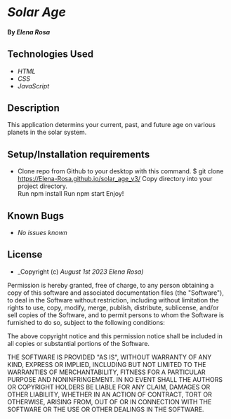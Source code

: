 # _Solar Age_

#### By _**Elena Rosa**_

## Technologies Used

* _HTML_
* _CSS_
* _JavaScript_


## Description

This application determins your current, past, and future age on various planets in the solar system. 

## Setup/Installation requirements

* Clone repo from Github to your desktop with this command. $ git clone https://Elena-Rosa.github.io/solar_age_v3/
Copy directory into your project directory.  
Run npm install 
Run npm start
Enjoy!

## Known Bugs

* _No issues known_


## License


* _Copyright (c) _August 1st 2023_ _Elena Rosa)_

Permission is hereby granted, free of charge, to any person obtaining a copy
of this software and associated documentation files (the "Software"), to deal
in the Software without restriction, including without limitation the rights
to use, copy, modify, merge, publish, distribute, sublicense, and/or sell
copies of the Software, and to permit persons to whom the Software is
furnished to do so, subject to the following conditions:

The above copyright notice and this permission notice shall be included in all
copies or substantial portions of the Software.

THE SOFTWARE IS PROVIDED "AS IS", WITHOUT WARRANTY OF ANY KIND, EXPRESS OR
IMPLIED, INCLUDING BUT NOT LIMITED TO THE WARRANTIES OF MERCHANTABILITY,
FITNESS FOR A PARTICULAR PURPOSE AND NONINFRINGEMENT. IN NO EVENT SHALL THE
AUTHORS OR COPYRIGHT HOLDERS BE LIABLE FOR ANY CLAIM, DAMAGES OR OTHER
LIABILITY, WHETHER IN AN ACTION OF CONTRACT, TORT OR OTHERWISE, ARISING FROM,
OUT OF OR IN CONNECTION WITH THE SOFTWARE OR THE USE OR OTHER DEALINGS IN THE
SOFTWARE.
